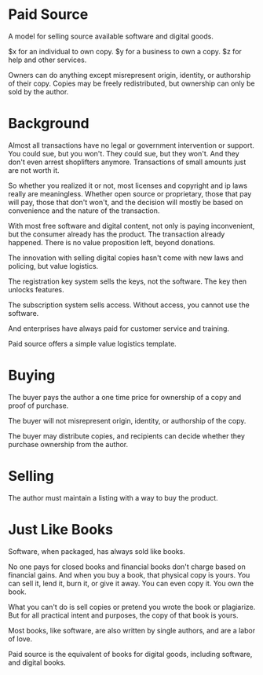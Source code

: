 # Paid Source

A model for selling source available software and digital goods.

$x for an individual to own copy.
$y for a business to own a copy.
$z for help and other services.

Owners can do anything except misrepresent origin, identity, or authorship of their copy.
Copies may be freely redistributed, but ownership can only be sold by the author.


# Background

Almost all transactions have no legal or government intervention or support. You could sue, but you won't. They could sue, but they won't. And they don't even arrest shoplifters anymore. Transactions of small amounts just are not worth it.

So whether you realized it or not, most licenses and copyright and ip laws really are meaningless. Whether open source or proprietary, those that pay will pay, those that don't won't, and the decision will mostly be based on convenience and the nature of the transaction.

With most free software and digital content, not only is paying inconvenient, but the consumer already has the product. The transaction already happened. There is no value proposition left, beyond donations.

The innovation with selling digital copies hasn't come with new laws and policing, but value logistics. 

The registration key system sells the keys, not the software. The key then unlocks features. 

The subscription system sells access. Without access, you cannot use the software.

And enterprises have always paid for customer service and training.

Paid source offers a simple value logistics template.


# Buying

The buyer pays the author a one time price for ownership of a copy and proof of purchase.

The buyer will not misrepresent origin, identity, or authorship of the copy.

The buyer may distribute copies, and recipients can decide whether they purchase ownership from the author.

# Selling

The author must maintain a listing with a way to buy the product.





# Just Like Books

Software, when packaged, has always sold like books.

No one pays for closed books and financial books don't charge based on financial gains. And when you buy a book, that physical copy is yours. You can sell it, lend it, burn it, or give it away. You can even copy it. You own the book. 

What you can't do is sell copies or pretend you wrote the book or plagiarize. But for all practical intent and purposes, the copy of that book is yours.

Most books, like software, are also written by single authors, and are a labor of love.

Paid source is the equivalent of books for digital goods, including software, and digital books.


